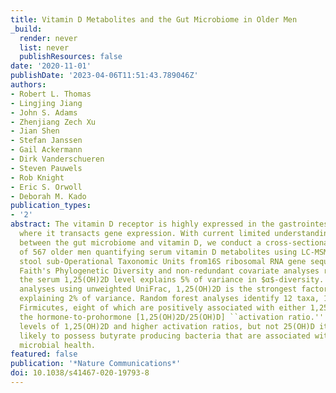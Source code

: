 ```yaml
---
title: Vitamin D Metabolites and the Gut Microbiome in Older Men
_build:
  render: never
  list: never
  publishResources: false
date: '2020-11-01'
publishDate: '2023-04-06T11:51:43.789046Z'
authors:
- Robert L. Thomas
- Lingjing Jiang
- John S. Adams
- Zhenjiang Zech Xu
- Jian Shen
- Stefan Janssen
- Gail Ackermann
- Dirk Vanderschueren
- Steven Pauwels
- Rob Knight
- Eric S. Orwoll
- Deborah M. Kado
publication_types:
- '2'
abstract: The vitamin D receptor is highly expressed in the gastrointestinal tract
  where it transacts gene expression. With current limited understanding of the interactions
  between the gut microbiome and vitamin D, we conduct a cross-sectional analysis
  of 567 older men quantifying serum vitamin D metabolites using LC-MSMS and defining
  stool sub-Operational Taxonomic Units from16S ribosomal RNA gene sequencing data.
  Faith's Phylogenetic Diversity and non-redundant covariate analyses reveal that
  the serum 1,25(OH)2D level explains 5% of variance in $α$-diversity. In $β$-diversity
  analyses using unweighted UniFrac, 1,25(OH)2D is the strongest factor assessed,
  explaining 2% of variance. Random forest analyses identify 12 taxa, 11 in the phylum
  Firmicutes, eight of which are positively associated with either 1,25(OH)2D and/or
  the hormone-to-prohormone [1,25(OH)2D/25(OH)D] ``activation ratio.'' Men with higher
  levels of 1,25(OH)2D and higher activation ratios, but not 25(OH)D itself, are more
  likely to possess butyrate producing bacteria that are associated with better gut
  microbial health.
featured: false
publication: '*Nature Communications*'
doi: 10.1038/s41467-020-19793-8
---
```


